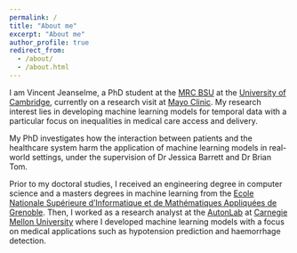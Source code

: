 ```yaml
---
permalink: /
title: "About me"
excerpt: "About me"
author_profile: true
redirect_from: 
  - /about/
  - /about.html
---
```


I am Vincent Jeanselme, a PhD student at the [MRC BSU](https://www.mrc-bsu.cam.ac.uk/) at the [University of Cambridge](https://www.cam.ac.uk/), currently on a research visit at [Mayo Clinic](https://www.mayoclinic.org/). My research interest lies in developing machine learning models for temporal data with a particular focus on inequalities in medical care access and delivery.

My PhD investigates how the interaction between patients and the healthcare system harm the application of machine learning models in real-world settings, under the supervision of Dr Jessica Barrett and Dr Brian Tom.

Prior to my doctoral studies, I received an engineering degree in computer science and a masters degrees in machine learning from the [Ecole Nationale Supérieure d’Informatique et de Mathématiques Appliquées de Grenoble](https://ensimag.grenoble-inp.fr/). Then, I worked as a research analyst at the [AutonLab](https://autonlab.org/) at [Carnegie Mellon University](https://www.cmu.edu/) where I developed machine learning models with a focus on medical applications such as hypotension prediction and haemorrhage detection.


